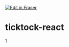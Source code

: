 <p><a target="_blank" href="https://app.eraser.io/workspace/r303oQ6OvMRG9qxt8bV6" id="edit-in-eraser-github-link"><img alt="Edit in Eraser" src="https://firebasestorage.googleapis.com/v0/b/second-petal-295822.appspot.com/o/images%2Fgithub%2FOpen%20in%20Eraser.svg?alt=media&amp;token=968381c8-a7e7-472a-8ed6-4a6626da5501"></a></p>

# ticktock-react
1


<!--- Eraser file: https://app.eraser.io/workspace/r303oQ6OvMRG9qxt8bV6 --->